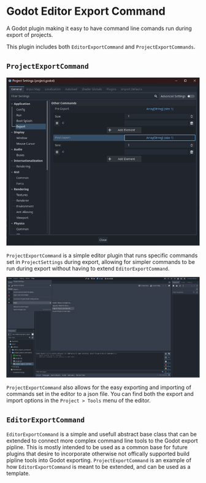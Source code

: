 # Godot Editor Export Command

A Godot plugin making it easy to have command line comands run during export of projects.

This plugin includes both ``EditorExportCommand`` and ``ProjectExportCommands``.

## ``ProjectExportCommand``

![ProjectExportCommand in ProjectSettings](screenshot1.png)

``ProjectExportCommand`` is a simple editor plugin that runs specific commands set in ``ProjectSettings`` during export, allowing for simpler commands to be run during export without having to extend ``EditorExportCommand``.

![The Project > Tools dropdown](screenshot2.png)

``ProjectExportCommand`` also allows for the easy exporting and importing of commands set in the editor to a json file. You can find both the export and import options in the ``Project > Tools`` menu of the editor.

## ``EditorExportCommand``

``EditorExportCommand`` is a simple and usefull abstract base class that can be extended to connect more complex command line tools to the Godot export pipline. This is mostly intended to be used as a common base for future plugins that desire to incorporate otherwise not offically supported build pipline tools into Godot exporting. ``ProjectExportCommand`` is an example of how ``EditorExportCommand`` is meant to be extended, and can be used as a template.
